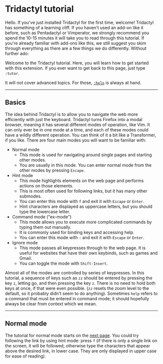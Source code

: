 # Tridactyl tutorial

Hello. If you've just installed Tridactyl for the first time, welcome! Tridactyl has something of a learning cliff. If you haven't used an add-on like it before, such as Pentadactyl or Vimperator, we strongly recommend you spend the 10-15 minutes it will take you to read through this tutorial. If you're already familiar with add-ons like this, we still suggest you skim through everything as there are a few things we do differently. Without further ado:

Welcome to the Tridactyl tutorial. Here, you will learn how to get started with this extension. If you ever want to get back to this page, just type `:tutor`.

It will not cover advanced topics. For those, [`:help`](../docs/modules/_excmds_.html) is always at hand.

---

## Basics

The idea behind Tridactyl is to allow you to navigate the web more efficiently with just the keyboard. Tridactyl turns Firefox into a modal browser, meaning it has several different modes of operation, like Vim. It can only ever be in one mode at a time, and each of these modes could have a wildly different operation. You can think of it a bit like a Transformer, if you like. There are four main modes you will want to be familiar with:

- Normal mode
    - This mode is used for navigating around single pages and starting other modes.
    - You are usually in this mode. You can enter normal mode from the other modes by pressing `Escape`.
- Hint mode
    - This mode highlights elements on the web page and performs actions on those elements.
    - This is most often used for following links, but it has many other submodes.
    - You can enter this mode with `f` and exit it with `Escape` or `Enter`.
    - Hint characters are displayed as uppercase letters, but you should type the lowercase letter.
- Command mode ("ex-mode")
    - This mode allows you to execute more complicated commands by typing them out manually.
    - It is commonly used for binding keys and accessing help.
    - You can enter this mode with `:` and exit it with `Escape` or `Enter`.
- Ignore mode
    - This mode passes all keypresses through to the web page. It is useful for websites that have their own keybinds, such as games and Gmail.
    - You can toggle the mode with `Shift-Insert`.

Almost all of the modes are controlled by series of keypresses. In this tutorial, a sequence of keys such as `zz` should be entered by pressing the key `z`, letting go, and then pressing the key `z`. There is no need to hold both keys at once, if that were even possible. (`zz` resets the zoom level to the default, so it probably didn't seem to do anything). Sometimes `help` refers to a command that must be entered in command mode; it should hopefully always be clear from context which we mean.

---

## Normal mode

The tutorial for normal mode starts on the [next page](./normal_mode.html). You could try following the link by using hint mode: press `f` (if there is only a single link on the screen, it will be followed; otherwise type the characters that appear above the desired link, in lower case. They are only displayed in upper case for ease of reading).
